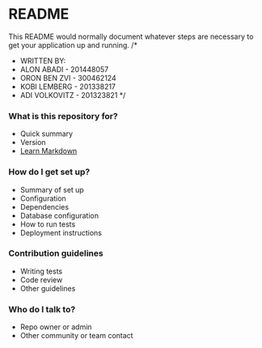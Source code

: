 # README #

This README would normally document whatever steps are necessary to get your application up and running.
/*
 * WRITTEN BY:
 *  ALON ABADI   - 201448057
 *  ORON BEN ZVI - 300462124
 *  KOBI LEMBERG - 201338217
 *  ADI VOLKOVITZ - 201323821
 */
### What is this repository for? ###

* Quick summary
* Version
* [Learn Markdown](https://bitbucket.org/tutorials/markdowndemo)

### How do I get set up? ###

* Summary of set up
* Configuration
* Dependencies
* Database configuration
* How to run tests
* Deployment instructions

### Contribution guidelines ###

* Writing tests
* Code review
* Other guidelines

### Who do I talk to? ###

* Repo owner or admin
* Other community or team contact